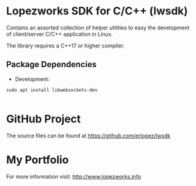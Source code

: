# Lopezworks SDK for C/C++ (lwsdk)

Contains an assorted collection of helper utilities to easy the development of client/server
C/C++ application in Linux.

The library requires a C++17 or higher compiler.
                               
## Package Dependencies

* Development:
```
sudo apt install libwebsockets-dev  


```
           
# GitHub Project

The source files can be found at https://github.com/erlopez/lwsdk


# My Portfolio
     
For more information visit: http://www.lopezworks.info